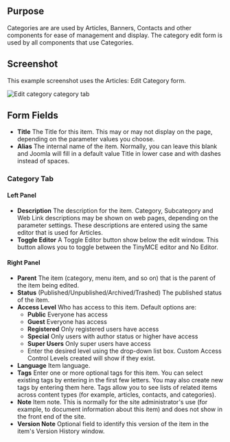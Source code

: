 <!-- Filename: Help6.x:Edit_Category / Display title: Edit Category -->

## Purpose

Categories are are used by Articles, Banners, Contacts and other components 
for ease of management and display. The category edit form is used by all 
components that use Categories.

## Screenshot

This example screenshot uses the Articles: Edit Category form.

![Edit category category tab](../../../en/images/common-elements/articles-edit-category-category-tab.png)

## Form Fields

- **Title** The Title for this item. This may or may not display on the
  page, depending on the parameter values you choose.
- **Alias** The internal name of the item. Normally, you can leave this
  blank and Joomla will fill in a default value Title in lower case and
  with dashes instead of spaces.

### Category Tab

#### Left Panel

- **Description** The description for the item. Category, Subcategory
  and Web Link descriptions may be shown on web pages, depending on the
  parameter settings. These descriptions are entered using the same
  editor that is used for Articles.
- **Toggle Editor** A Toggle Editor button show below the edit window.
  This button allows you to toggle between the TinyMCE editor and No
  Editor.

#### Right Panel

- **Parent** The item (category, menu item, and so on) that is the
  parent of the item being edited.
- **Status** (Published/Unpublished/Archived/Trashed) The published
  status of the item.
- **Access Level** Who has access to this item. Default options are:
  - **Public** Everyone has access
  - **Guest** Everyone has access
  - **Registered** Only registered users have access
  - **Special** Only users with author status or higher have access
  - **Super Users** Only super users have access
  - Enter the desired level using the drop-down list box. Custom Access
    Control Levels created will show if they exist.
- **Language** Item language.
- **Tags** Enter one or more optional tags for this item. You can
  select existing tags by entering in the first few letters. You may
  also create new tags by entering them here. Tags allow you to see
  lists of related items across content types (for example, articles,
  contacts, and categories).
- **Note** Item note. This is normally for the site administrator's use
  (for example, to document information about this item) and does not
  show in the front end of the site.
- **Version Note** Optional field to identify this version of the item
  in the item's Version History
  window.
